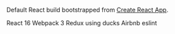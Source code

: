 Default React build bootstrapped from [Create React App](https://github.com/facebookincubator/create-react-app).

React 16
Webpack 3
Redux using ducks
Airbnb eslint


